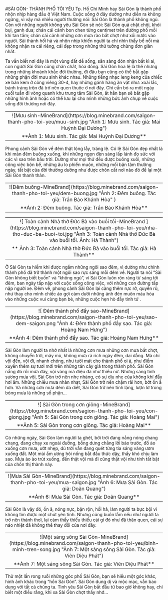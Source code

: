 #SÀI GÒN- THÀNH PHỐ TÔI YÊU
Tp. Hồ Chí Minh hay Sài Gòn là thành phố nhộn nhịp hàng đầu ở Việt Nam. Cuộc sống ở đây dường như diễn ra không ngừng, vì vậy mà nhiều người thường nói: Sài Gòn là thành phố không ngủ. Còn với những người không yêu Sài Gòn sẽ nói: Sài Gòn quá chật chội, khói bụi, ganh đua; chán cái cảnh bon chen từng centimet trên đường phố mỗi khi tan tầm; chán cái cảnh những cơn mưa rào bất chợt như xối nước vào người. Sài thành hối hả và nhộn nhịp khiến người ta chỉ nhìn thấy bề nổi mà không nhận ra cái riêng, cái đẹp trong những thứ tưởng chừng đơn giản nhất. 

 Ta vẫn biết nơi đây là một vùng đất dễ sống, sẵn sàng đón nhận bất kì ai, con người Sài Gòn cũng chân chất, hòa đồng. Sài Gòn hoa lệ là thế nhưng trong những khoảnh khắc đời thường, đi đâu bạn cũng có thể bắt gặp những phận đời mưu sinh khác nhau. Những tiếng nhạc leng keng của chiếc xe bán kem ở công viêng 30-4, hay những gánh hàng ăn vặt như: xoài lắc, bánh tráng trộn đã trở nên quen thuộc ở nơi đây. Chỉ cần bỏ ra một ngày cuối tuần đi vòng quanh khu trung tâm Sài Gòn, ắt hẳn bạn sẽ bắt gặp những hình ảnh hoặc có thể lưu lại cho mình những bức ảnh chụp về cuộc sống đời thường nơi đây.
 <table style="border:none;width:100%"><tr border="none"> <td style="vertical-align: middle; text-align:center;border:none">![Mưu sinh-MineBrand](https://blog.minebrand.com/saigon-thanh-pho-toi-yeu/muu-sinh.jpg  "Ảnh 1: Mưu sinh. Tác giả: Mai Huỳnh Đại Dương")</td></tr><tr style="border:none;background-color:transparent"> <td style="vertical-align: middle; text-align:center;border:none">**Ảnh 1: Mưu sinh. Tác giả: Mai Huỳnh Đại Dương**</td></tr></table>

Phong cảnh Sài Gòn về đêm thật lộng lẫy, tráng lệ. Có lẽ Sài Gòn đẹp nhất là khi màn đêm buông xuống, khi những ngọn đèn sáng lấp lánh đọ sức với các vì sao trên bầu trời. Dường như mọi thứ đều được buông xuôi, những công việc bộn bề, những âu lo phiền muộn, những mối bận tâm thường ngày, tất bật của đời thường dường như được chôn cất nơi nào đó để lại một Sài Gòn thanh thản.
<table style="border:none;width:100%"><tr border="none"> <td style="vertical-align: middle; text-align:center;border:none">![Đêm buông-MineBrand](https://blog.minebrand.com/saigon-thanh-pho-toi-yeu/dem-buong.jpg  "Ảnh 2: Đêm buông. Tác giả: Trần Bảo Khánh Hòa" )</td></tr><tr style="border:none;background-color:transparent"> <td style="vertical-align: middle; text-align:center;border:none">**Ảnh 2: Đêm buông. Tác giả: Trần Bảo Khánh Hòa**</td></tr></table>
<table style="border:none;width:100%"><tr border="none"> <td style="vertical-align: middle; text-align:center;border:none"> ![ Toàn cảnh Nhà thờ Đức Bà vào buổi tối-MineBrand ](https://blog.minebrand.com/saigon-thanh-pho-toi-yeu/nha-tho-duc-ba-buoi-toi.jpg  "Ảnh 3: Toàn cảnh Nhà thờ Đức Bà vào buổi tối. Ảnh: Hà Thành")</td></tr><tr style="border:none;background-color:transparent"> <td style="vertical-align: middle; text-align:center;border:none">** Ảnh 3: Toàn cảnh Nhà thờ Đức Bà vào buổi tối. Tác giả: Hà Thành**</td></tr></table>

Ở Sài Gòn ta hiếm khi được ngắm những ngôi sao đêm, vì dường như chính thành phố đã trở thành một ngôi sao rực sáng mỗi đêm về. Người ta nói “Sài Gòn không biết buồn” và “không ngủ”, vì Sài Gòn luôn rộn ràng từ sáng tới đêm, ban ngày tấp nập với cuộc sống công việc, với những con đường tấp nập người xe. Đêm về, phong cảnh Sài Gòn lại càng thêm rực rỡ, quyến rũ, như thay cho mình chiếc áo gợi cảm dưới những ánh đèn muôn màu hòa vào những cuộc vui cùng bạn bè, những cuộc hẹn hò đầy tình tứ .
<table style="border:none;width:100%"><tr border="none"> <td style="vertical-align: middle; text-align:center;border:none">![ Đêm thành phố đầy sao-MineBrand](https://blog.minebrand.com/saigon-thanh-pho-toi-yeu/sao-dem-saigon.png  "Ảnh 4: Đêm thành phố đầy sao. Tác giả: Hoàng Nam Hưng")</td></tr><tr style="border:none;background-color:transparent"> <td style="vertical-align: middle; text-align:center;border:none">**Ảnh 4: Đêm thành phố đầy sao. Tác giả: Hoàng Nam Hưng**</td></tr></table>

Sài Gòn làm người ta nhớ nhất là những cơn mưa những cơn mưa bất chợt, không chuyển trời, mây mù, không mưa rả rích ngày đêm, dai dẳng. Mà chỉ vội đến, vội đi, nhanh chóng, như tưới mát cho thành phố oi ả, như điểm xuyến thêm sự tươi mới trên những tán cây già trong thành phố. Sài Gòn nắng đó rồi mưa đây, vội vàng mà điệu đà như thiếu nữ. Những sáng tinh sương mưa vội, Sài Gòn trở nên nhẹ nhàng, có sự dịu nhẹ của không khí đầy hơi ẩm. Những chiều mưa nhàn nhạt, Sài Gòn trở nên chậm rãi hơn, bớt ồn ã hơn. Và những cơn mưa đêm da diết, Sài Gòn trở nên tĩnh lặng, lượn lờ trong bóng mưa là những số phận...
<table style="border:none;width:100%"><tr border="none"> <td style="vertical-align: middle; text-align:center;border:none">![ Sài Gòn trong cơn giông-MineBrand](https://blog.minebrand.com/sagion-thanh-pho-toi-yeu/con-giong.jpg  "Ảnh 5: Sài Gòn trong cơn giông. Tác giả: Hoàng Mai")</td></tr><tr style="border:none;background-color:transparent"> <td style="vertical-align: middle; text-align:center;border:none">**Ảnh 5: Sài Gòn trong cơn giông. Tác giả: Hoàng Mai**</td></tr></table>

Có những ngày, Sài Gòn làm người ta ghét, bởi trời đang nắng nóng chang chang, đang chạy xe ngoài đường, bỗng dưng chẳng lời báo trước, đổ ào xuống cơn mưa, ướt nhẹp, dù trời vẫn đang quét từng tia sáng vàng ươm xuống đất. Một mùi ẩm ương hôi nồng bắt đầu thức dậy, thấy khó chịu làm sao. Mưa ào ào trút xuống, đến thật vội mà đi cũng thật vội như tính tất bật của chốn thị thành này.
<table style="border:none;width:100%"><tr border="none"> <td style="vertical-align: middle; text-align:center;border:none">![Mưa Sài Gòn-MineBrand](https://blog.minebrand.com/saigon-thanh-pho-toi-yeu/mua-saigon.jpg  "Ảnh 6: Mưa Sài Gòn. Tác giả: Doãn Quang")</td></tr><tr style="border:none;background-color:transparent"> <td style="vertical-align: middle; text-align:center;border:none">**Ảnh 6: Mưa Sài Gòn. Tác giả: Doãn Quang**</td></tr></table>

Sài Gòn là vậy đó, ồn ã, nóng nực, bận rộn, hối hả, làm người ta bực bội vì không tìm được một chút yên tĩnh. Nhưng cũng buồn lắm nếu như người ta trở nên thảnh thơi, lại cảm thấy thiếu thiếu cái gì đó như đã thân quen, cái sự náo nhiệt đã không thể thay đổi của nơi đây.
<table style="border:none;width:100%"><tr border="none"> <td style="vertical-align: middle; text-align:center;border:none">![Một sáng sông Sài Gòn-MineBrand](https://blog.minebrand.com/saigon-thanh-pho-toi-yeu/binh-minh-tren-song.jpg  "Ảnh 7: Một sáng sông Sài Gòn. Tác giả: Viên Diệu Phát")</td></tr><tr style="border:none;background-color:transparent"> <td style="vertical-align: middle; text-align:center;border:none">**Ảnh 7: Một sáng sông Sài Gòn. Tác giả: Viên Diệu Phát**</td></tr></table>

Thử một lần rong ruổi những góc phố Sài Gòn, bạn sẽ hiểu một góc khác, hình ảnh khác trong “hồn Sài Gòn”. Sài Gòn dung dị và mộc mạc, vẫn bao dung với tất cả chúng ta. Tình yêu Sài Gòn bắt đầu từ bao giờ không hay, chỉ biết một điều rằng, khi xa Sài Gòn chợt thấy nhớ...